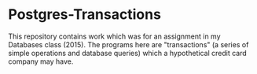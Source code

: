 # Postgres-Transactions
This repository contains work which was for an assignment in my Databases class (2015). The programs here are "transactions" (a series of simple operations and database queries) which a hypothetical credit card company may have.
